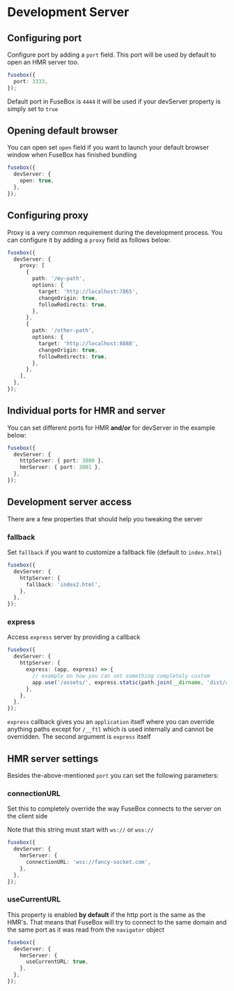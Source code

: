 # Development Server

## Configuring port

Configure port by adding a `port` field. This port will be used by default to open an HMR server too.

```ts
fusebox({
  port: 3333,
});
```

Default port in FuseBox is `4444` it will be used if your devServer property is simply set to `true`

## Opening default browser

You can open set `open` field if you want to launch your default browser window when FuseBox has finished bundling

```ts
fusebox({
  devServer: {
    open: true,
  },
});
```

## Configuring proxy

Proxy is a very common requirement during the development process. You can configure it by adding a `proxy` field as
follows below:

```ts
fusebox({
  devServer: {
    proxy: [
      {
        path: '/my-path',
        options: {
          target: 'http://localhost:7865',
          changeOrigin: true,
          followRedirects: true,
        },
      },
      {
        path: '/other-path',
        options: {
          target: 'http://localhost:8888',
          changeOrigin: true,
          followRedirects: true,
        },
      },
    ],
  },
});
```

## Individual ports for HMR and server

You can set different ports for HMR **and/or** for devServer in the example below:

```ts
fusebox({
  devServer: {
    httpServer: { port: 3000 },
    hmrServer: { port: 3001 },
  },
});
```

## Development server access

There are a few properties that should help you tweaking the server

### fallback

Set `fallback` if you want to customize a fallback file (default to `index.html`)

```ts
fusebox({
  devServer: {
    httpServer: {
      fallback: 'index2.html',
    },
  },
});
```

### express

Access `express` server by providing a callback

```ts
fusebox({
  devServer: {
    httpServer: {
      express: (app, express) => {
        // example on how you can set something completely custom
        app.use('/assets/', express.static(path.join(__dirname, 'dist/assets')));
      },
    },
  },
});
```

`express` callback gives you an `application` itself where you can override anything paths except for `/__ftl` which is
used internally and cannot be overridden. The second argument is `express` itself

## HMR server settings

Besides the-above-mentioned `port` you can set the following parameters:

### connectionURL

Set this to completely override the way FuseBox connects to the server on the client side

Note that this string must start with `ws://` or `wss://`

```ts
fusebox({
  devServer: {
    hmrServer: {
      connectionURL: 'wss://fancy-socket.com',
    },
  },
});
```

### useCurrentURL

This property is enabled **by default** if the http port is the same as the HMR's. That means that FuseBox will try to
connect to the same domain and the same port as it was read from the `navigator` object

```ts
fusebox({
  devServer: {
    hmrServer: {
      useCurrentURL: true,
    },
  },
});
```
